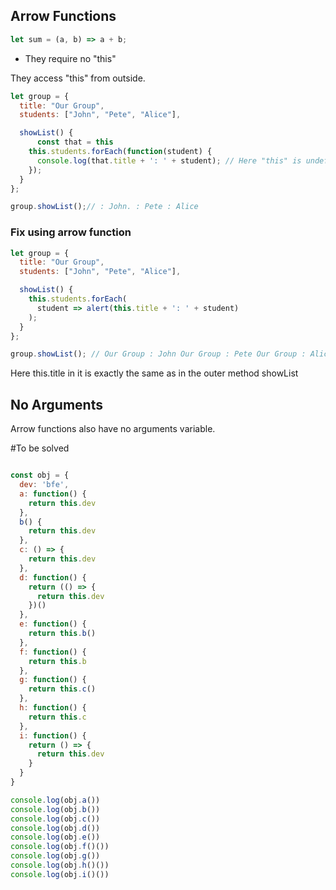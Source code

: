 
## Arrow Functions

```javascript
let sum = (a, b) => a + b;


```


- They require no "this"

They access "this" from outside.

```javascript
let group = {
  title: "Our Group",
  students: ["John", "Pete", "Alice"],

  showList() {
      const that = this
    this.students.forEach(function(student) {
      console.log(that.title + ': ' + student); // Here "this" is undefined
    });
  }
};

group.showList();// : John. : Pete : Alice
```
### Fix using arrow function

```javascript
let group = {
  title: "Our Group",
  students: ["John", "Pete", "Alice"],

  showList() {
    this.students.forEach(
      student => alert(this.title + ': ' + student)
    );
  }
};

group.showList(); // Our Group : John Our Group : Pete Our Group : Alice

```

Here this.title in it is exactly the same as in the outer method showList


## No Arguments

Arrow functions also have no arguments variable.


#To be solved

```javascript 

const obj = {
  dev: 'bfe',
  a: function() {
    return this.dev
  },
  b() {
    return this.dev
  },
  c: () => {
    return this.dev
  },
  d: function() {
    return (() => {
      return this.dev
    })()
  },
  e: function() {
    return this.b()
  },
  f: function() {
    return this.b
  },
  g: function() {
    return this.c()
  },
  h: function() {
    return this.c
  },
  i: function() {
    return () => {
      return this.dev
    }
  }
}

console.log(obj.a())
console.log(obj.b())
console.log(obj.c())
console.log(obj.d())
console.log(obj.e())
console.log(obj.f()())
console.log(obj.g())
console.log(obj.h()())
console.log(obj.i()())
```